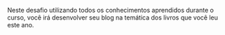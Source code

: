 Neste desafio utilizando todos os conhecimentos aprendidos durante o curso, você irá desenvolver seu blog na temática dos livros que você leu este ano.


